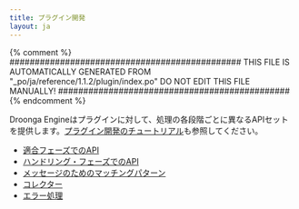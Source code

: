 ```yaml
---
title: プラグイン開発
layout: ja
---
```


{% comment %}
##############################################
  THIS FILE IS AUTOMATICALLY GENERATED FROM
  "_po/ja/reference/1.1.2/plugin/index.po"
  DO NOT EDIT THIS FILE MANUALLY!
##############################################
{% endcomment %}


Droonga Engineはプラグインに対して、処理の各段階ごとに異なるAPIセットを提供します。[プラグイン開発のチュートリアル](../../../tutorial/plugin-development/)も参照してください。

 * [適合フェーズでのAPI](adapter/)
 * [ハンドリング・フェーズでのAPI](handler/)
 * [メッセージのためのマッチングパターン](matching-pattern/)
 * [コレクター](collector/)
 * [エラー処理](error/)
